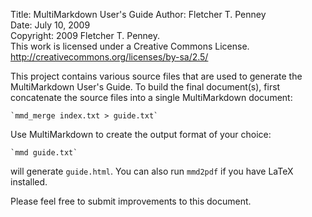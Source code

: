 Title: MultiMarkdown User's Guide
Author:			Fletcher T. Penney  
Date:			July 10, 2009  
Copyright:		2009 Fletcher T. Penney.  
				This work is licensed under a Creative Commons License.  
				http://creativecommons.org/licenses/by-sa/2.5/

This project contains various source files that are used to generate the
MultiMarkdown User's Guide. To build the final document(s), first concatenate
the source files into a single MultiMarkdown document:

	`mmd_merge index.txt > guide.txt`

Use MultiMarkdown to create the output format of your choice:

	`mmd guide.txt`

will generate `guide.html`.  You can also run `mmd2pdf` if you have LaTeX installed.

Please feel free to submit improvements to this document.